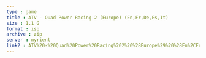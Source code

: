 ```yaml
---
type : game
title : ATV - Quad Power Racing 2 (Europe) (En,Fr,De,Es,It)
size : 1.1 G
format : iso
archive : zip
server : myrient
link2 : ATV%20-%20Quad%20Power%20Racing%202%20%28Europe%29%20%28En%2CFr%2CDe%2CEs%2CIt%29
---
```

